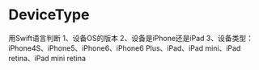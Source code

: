 DeviceType
==========

用Swift语言判断
1、设备OS的版本
2、设备是iPhone还是iPad
3、设备类型：iPhone4S、iPhone5、iPhone6、iPhone6 Plus、iPad、iPad mini、iPad retina、iPad mini retina

